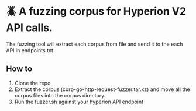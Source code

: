 # 🪲 A fuzzing corpus for Hyperion V2 API calls.

The fuzzing tool will extract each corpus from file and send it to the each API in endpoints.txt


## How to

1. Clone the repo
2. Extract the corpus (corp-go-http-request-fuzzer.tar.xz) and move all the corpus files into the corpus directory.
3. Run the fuzzer.sh against your hyperion API endpoint